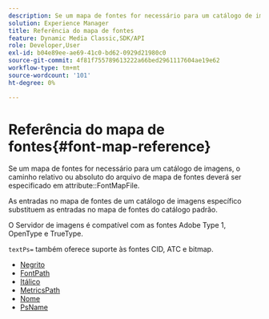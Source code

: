 ```yaml
---
description: Se um mapa de fontes for necessário para um catálogo de imagens, o caminho relativo ou absoluto do arquivo de mapa de fontes deverá ser especificado no atributo FontMapFile.
solution: Experience Manager
title: Referência do mapa de fontes
feature: Dynamic Media Classic,SDK/API
role: Developer,User
exl-id: b04e89ee-ae69-41c0-bd62-0929d21980c0
source-git-commit: 4f81f755789613222a66bed2961117604ae19e62
workflow-type: tm+mt
source-wordcount: '101'
ht-degree: 0%

---
```


# Referência do mapa de fontes{#font-map-reference}

Se um mapa de fontes for necessário para um catálogo de imagens, o caminho relativo ou absoluto do arquivo de mapa de fontes deverá ser especificado em attribute::FontMapFile.

As entradas no mapa de fontes de um catálogo de imagens específico substituem as entradas no mapa de fontes do catálogo padrão.

O Servidor de imagens é compatível com as fontes Adobe Type 1, OpenType e TrueType.

`textPs=` também oferece suporte às fontes CID, ATC e bitmap.

* [Negrito](r-bold-font.md)
* [FontPath](r-fontpath-font.md)
* [Itálico](r-italic-font.md)
* [MetricsPath](r-metricspath-font.md)
* [Nome](r-name-font.md)
* [PsName](r-psname-font.md)
